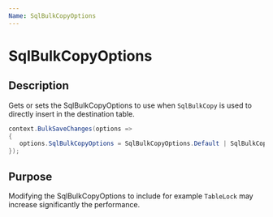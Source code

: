 ```yaml
---
Name: SqlBulkCopyOptions
---
```


# SqlBulkCopyOptions

## Description

Gets or sets the SqlBulkCopyOptions to use when `SqlBulkCopy` is used to directly insert in the destination table.


```csharp
context.BulkSaveChanges(options =>
{
   options.SqlBulkCopyOptions = SqlBulkCopyOptions.Default | SqlBulkCopyOptions.TableLock;
});
```

## Purpose
Modifying the SqlBulkCopyOptions to include for example `TableLock` may increase significantly the performance.
